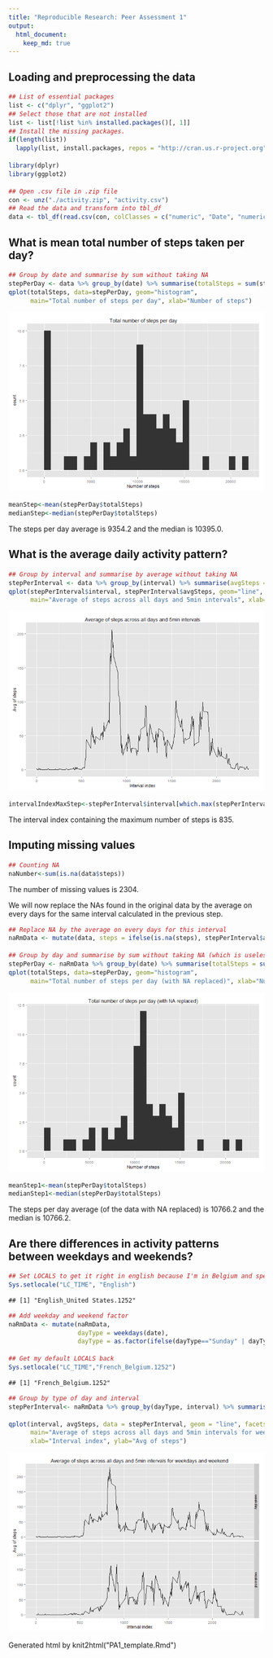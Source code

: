 ```yaml
---
title: "Reproducible Research: Peer Assessment 1"
output: 
  html_document:
    keep_md: true
---
```





## Loading and preprocessing the data

```r
## List of essential packages
list <- c("dplyr", "ggplot2")
## Select those that are not installed
list <- list[!list %in% installed.packages()[, 1]]
## Install the missing packages.
if(length(list))
  lapply(list, install.packages, repos = "http://cran.us.r-project.org")

library(dplyr)
library(ggplot2)

## Open .csv file in .zip file
con <- unz("./activity.zip", "activity.csv")
## Read the data and transform into tbl_df
data <- tbl_df(read.csv(con, colClasses = c("numeric", "Date", "numeric")))
```

## What is mean total number of steps taken per day?

```r
## Group by date and summarise by sum without taking NA
stepPerDay <- data %>% group_by(date) %>% summarise(totalSteps = sum(steps, na.rm = TRUE))
qplot(totalSteps, data=stepPerDay, geom="histogram", 
      main="Total number of steps per day", xlab="Number of steps")
```

![plot of chunk unnamed-chunk-3](figure/unnamed-chunk-3-1.png) 

```r
meanStep<-mean(stepPerDay$totalSteps)
medianStep<-median(stepPerDay$totalSteps)
```
The steps per day average is 9354.2 and the median is 10395.0.

## What is the average daily activity pattern?

```r
## Group by interval and summarise by average without taking NA
stepPerInterval <- data %>% group_by(interval) %>% summarise(avgSteps = mean(steps, na.rm = TRUE))
qplot(stepPerInterval$interval, stepPerInterval$avgSteps, geom="line", 
      main="Average of steps across all days and 5min intervals", xlab="Interval index", ylab="Avg of steps")
```

![plot of chunk unnamed-chunk-4](figure/unnamed-chunk-4-1.png) 

```r
intervalIndexMaxStep<-stepPerInterval$interval[which.max(stepPerInterval$avgSteps)]
```
The interval index containing the maximum number of steps is 835.

## Imputing missing values

```r
## Counting NA
naNumber<-sum(is.na(data$steps))
```
The number of missing values is 2304.

We will now replace the NAs found in the original data by the average on every days for the same interval calculated in the previous step.

```r
## Replace NA by the average on every days for this interval
naRmData <- mutate(data, steps = ifelse(is.na(steps), stepPerInterval$avgSteps, steps))

## Group by day and summarise by sum without taking NA (which is useless here since NA have been replaced)
stepPerDay <- naRmData %>% group_by(date) %>% summarise(totalSteps = sum(steps, na.rm = FALSE))
qplot(totalSteps, data=stepPerDay, geom="histogram", 
      main="Total number of steps per day (with NA replaced)", xlab="Number of steps")
```

![plot of chunk unnamed-chunk-6](figure/unnamed-chunk-6-1.png) 

```r
meanStep1<-mean(stepPerDay$totalSteps)
medianStep1<-median(stepPerDay$totalSteps)
```
The steps per day average  (of the data with NA replaced) is 10766.2 and the median is 10766.2.

## Are there differences in activity patterns between weekdays and weekends?

```r
## Set LOCALS to get it right in english because I'm in Belgium and speeks french
Sys.setlocale("LC_TIME", "English")
```

```
## [1] "English_United States.1252"
```

```r
## Add weekday and weekend factor
naRmData <- mutate(naRmData, 
                   dayType = weekdays(date), 
                   dayType = as.factor(ifelse(dayType=="Sunday" | dayType=="Saturday", "weekend", "weekday")))

## Get my default LOCALS back
Sys.setlocale("LC_TIME","French_Belgium.1252")
```

```
## [1] "French_Belgium.1252"
```

```r
## Group by type of day and interval
stepPerInterval<- naRmData %>% group_by(dayType, interval) %>% summarise(avgSteps = mean(steps))

qplot(interval, avgSteps, data = stepPerInterval, geom = "line", facets = dayType ~ .,
      main="Average of steps across all days and 5min intervals for weekdays and weekend", 
      xlab="Interval index", ylab="Avg of steps")
```

![plot of chunk unnamed-chunk-7](figure/unnamed-chunk-7-1.png) 

Generated html by knit2html("PA1_template.Rmd")
